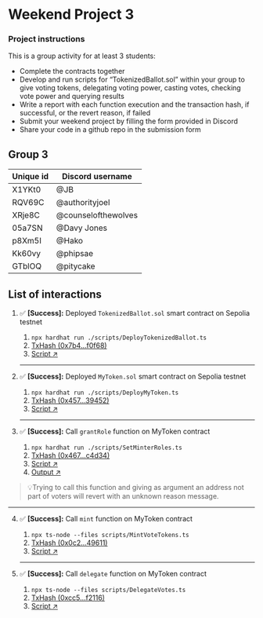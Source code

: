 # Weekend Project 3

### Project instructions

This is a group activity for at least 3 students:

- Complete the contracts together
- Develop and run scripts for “TokenizedBallot.sol” within your group to give voting tokens, delegating voting power, casting votes, checking vote power and querying results
- Write a report with each function execution and the transaction hash, if successful, or the revert reason, if failed
- Submit your weekend project by filling the form provided in Discord
- Share your code in a github repo in the submission form

## Group 3

| Unique id | Discord username    |
| --------- | ------------------- |
| X1YKt0    | @JB                 |
| RQV69C    | @authorityjoel      |
| XRje8C    | @counselofthewolves |
| 05a7SN    | @Davy Jones         |
| p8Xm5I    | @Hako               |
| Kk60vy    | @phipsae            |
| GTblOQ    | @pitycake           |

## List of interactions

1. ✅ **[Success]:** Deployed `TokenizedBallot.sol` smart contract on Sepolia testnet
    1. `npx hardhat run ./scripts/DeployTokenizedBallot.ts`
    2. [TxHash (0x7b4...f0f68)](https://sepolia.etherscan.io/tx/0x7b4acadb8765e90238a00b4e8448d9de04963b418f6e1bab8aa534a64ddf0f68)
    3. [Script ↗](./scripts/DeployTokenizedBallot.ts)

    ---
    
2. ✅ **[Success]:** Deployed `MyToken.sol` smart contract on Sepolia testnet
    1. `npx hardhat run ./scripts/DeployMyToken.ts`
    2. [TxHash (0x457...39452)](https://sepolia.etherscan.io/tx/0x45790c2ac4ad586c36127ce84b19edb4d3ef8d7c9062cfae0edca099e2e39452)
    3. [Script ↗](./scripts/DeployMyToken.ts)
    
    ---
    
3. ✅ **[Success]:** Call `grantRole` function on MyToken contract
    1. `npx hardhat run ./scripts/SetMinterRoles.ts`
    2. [TxHash (0x467...c4d34)](https://sepolia.etherscan.io/tx/0x467ab65cdbd1f9e991edb46b933bfc5eefc54f8f49458a45ed3b5bba922c4d34)
    3. [Script ↗](./scripts/GiveVotingRight.ts)
    4. [Output ↗](./outputs/GiveVotingRight.md)
    
> 💡Trying to call this function and giving as argument an address not part of voters will revert with an unknown reason message.

---
  
4. ✅ **[Success]:** Call `mint` function on MyToken contract
    1. `npx ts-node --files scripts/MintVoteTokens.ts`
    2. [TxHash (0x0c2...49611)](https://sepolia.etherscan.io/tx/0x0c21144bfa5fef48afe05a917d3cbbeeb8b2d600a701f2b07b1234c8ce649611)
    3. [Script ↗](./scripts/MintVoteTokens.ts)
    
    ---
    
5. ✅ **[Success]:** Call `delegate` function on MyToken contract
    1. `npx ts-node --files scripts/DelegateVotes.ts`
    2. [TxHash (0xcc5...f2116)](https://sepolia.etherscan.io/tx/0xcc5b3fbff5765a75c75b9a4ff12a72a03b7783992d021e062be398fe3e2f2116)
    3. [Script ↗](./scripts/DelegateVotes.ts)